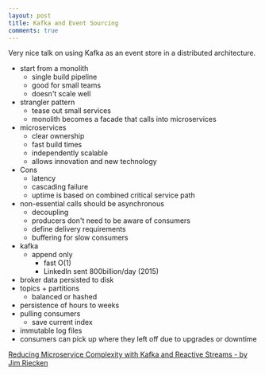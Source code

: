 ```yaml
---
layout: post
title: Kafka and Event Sourcing 
comments: true
---
```

Very nice talk on using Kafka as an event store in a distributed architecture. 

* start from a monolith
  * single build pipeline
  * good for small teams
  * doesn't scale well
* strangler pattern
  * tease out small services
  * monolith becomes a facade that calls into microservices
* microservices
  * clear ownership
  * fast build times
  * independently scalable 
  * allows innovation and new technology 
* Cons
  * latency
  * cascading failure 
  * uptime is based on combined critical service path
* non-essential calls should be asynchronous 
  * decoupling
  * producers don't need to be aware of consumers 
  * define delivery requirements 
  * buffering for slow consumers
* kafka
  * append only
    * fast O(1)
    * LinkedIn sent 800billion/day (2015)
 * broker data persisted to disk
 * topics + partitions
   * balanced or hashed
 * persistence of hours to weeks
 * pulling consumers 
   * save current index
 * immutable log files
 * consumers can pick up where they left off due to upgrades or downtime 
 
[Reducing Microservice Complexity with Kafka and Reactive Streams - by Jim Riecken](https://youtu.be/k_Y5ieFHGbs)
